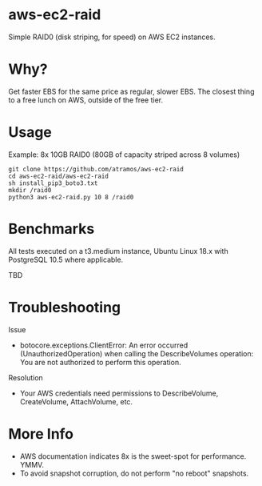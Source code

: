 # aws-ec2-raid
Simple RAID0 (disk striping, for speed) on AWS EC2 instances.

# Why?
Get faster EBS for the same price as regular, slower EBS. The closest thing to a free lunch on AWS, outside of the free tier.

# Usage
Example: 8x 10GB RAID0 (80GB of capacity striped across 8 volumes)
```
git clone https://github.com/atramos/aws-ec2-raid 
cd aws-ec2-raid/aws-ec2-raid
sh install_pip3_boto3.txt
mkdir /raid0
python3 aws-ec2-raid.py 10 8 /raid0

```

# Benchmarks
All tests executed on a t3.medium instance, Ubuntu Linux 18.x with PostgreSQL 10.5 where applicable.

TBD

# Troubleshooting

Issue
- botocore.exceptions.ClientError: An error occurred (UnauthorizedOperation) when calling the DescribeVolumes operation: You are not authorized to perform this operation.

Resolution
- Your AWS credentials need permissions to DescribeVolume, CreateVolume, AttachVolume, etc.

# More Info
- AWS documentation indicates 8x is the sweet-spot for performance. YMMV.
- To avoid snapshot corruption, do not perform "no reboot" snapshots.
